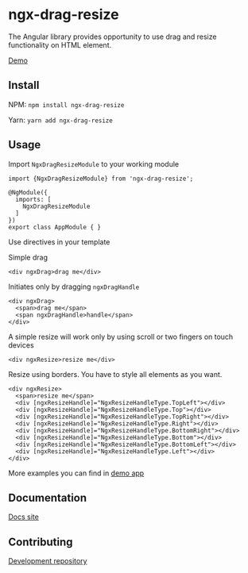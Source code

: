 # ngx-drag-resize

The Angular library provides opportunity to use drag and resize functionality on HTML element.

[Demo](https://dmytro-parfenov.github.io/ngx-drag-resize-demo/)
 
## Install

NPM: `npm install ngx-drag-resize`

Yarn: `yarn add ngx-drag-resize`

## Usage

Import `NgxDragResizeModule` to your working module

```
import {NgxDragResizeModule} from 'ngx-drag-resize';

@NgModule({
  imports: [
    NgxDragResizeModule
  ]
})
export class AppModule { }
```

Use directives in your template

Simple drag

```
<div ngxDrag>drag me</div>
```

Initiates only by dragging `ngxDragHandle`

```
<div ngxDrag>
  <span>drag me</span>
  <span ngxDragHandle>handle</span>
</div>
```

A simple resize will work only by using scroll or two fingers on touch devices

```
<div ngxResize>resize me</div>
```

Resize using borders.
You have to style all elements as you want.

```
<div ngxResize>
  <span>resize me</span>
  <div [ngxResizeHandle]="NgxResizeHandleType.TopLeft"></div>
  <div [ngxResizeHandle]="NgxResizeHandleType.Top"></div>
  <div [ngxResizeHandle]="NgxResizeHandleType.TopRight"></div>
  <div [ngxResizeHandle]="NgxResizeHandleType.Right"></div>
  <div [ngxResizeHandle]="NgxResizeHandleType.BottomRight"></div>
  <div [ngxResizeHandle]="NgxResizeHandleType.Bottom"></div>
  <div [ngxResizeHandle]="NgxResizeHandleType.BottomLeft"></div>
  <div [ngxResizeHandle]="NgxResizeHandleType.Left"></div>
</div>
```

More examples you can find in [demo app](https://github.com/dmytro-parfenov/ngx-drag-resize/tree/master/projects/ngx-drag-resize-demo)

## Documentation

[Docs site](https://dmytro-parfenov.github.io/ngx-drag-resize/)

## Contributing

[Development repository](https://github.com/dmytro-parfenov/ngx-drag-resize)
